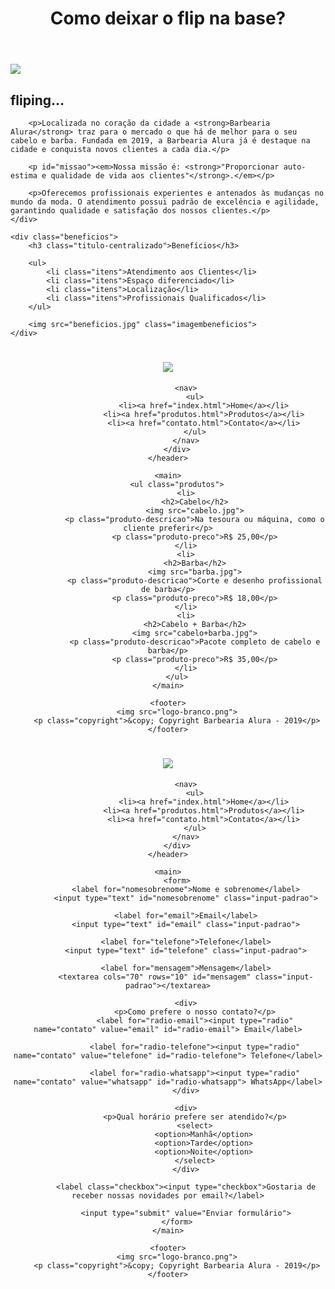 <title>Como deixar o flip na base?</title>
<body>
	<header>
		<h1 class="titulo-principal">Como deixar o flip na base?</h1>
	</header>
	<img id="banner" src="banner.jpg">
	<div class="principal">
		<h2 class="titulo-centralizado">fliping...</h2>
 
		<p>Localizada no coração da cidade a <strong>Barbearia Alura</strong> traz para o mercado o que há de melhor para o seu cabelo e barba. Fundada em 2019, a Barbearia Alura já é destaque na cidade e conquista novos clientes a cada dia.</p>

		<p id="missao"><em>Nossa missão é: <strong>"Proporcionar auto-estima e qualidade de vida aos clientes"</strong>.</em></p>

		<p>Oferecemos profissionais experientes e antenados às mudanças no mundo da moda. O atendimento possui padrão de excelência e agilidade, garantindo qualidade e satisfação dos nossos clientes.</p>
	</div>

	<div class="beneficios">
		<h3 class="titulo-centralizado">Benefícios</h3>

		<ul>
			<li class="itens">Atendimento aos Clientes</li>
			<li class="itens">Espaço diferenciado</li>
			<li class="itens">Localização</li>
			<li class="itens">Profissionais Qualificados</li>
		</ul>

		<img src="beneficios.jpg" class="imagembeneficios">
	</div>
</body>
<title>Produtos - Barbearia Alura</title>
	<link rel="stylesheet" href="reset.css">
	<link rel="stylesheet" href="style.css">
</head>
<body>
	<header>
		<div class="caixa">
			<h1><img src="logo.png"></h1>

			<nav>
				<ul>
					<li><a href="index.html">Home</a></li>
					<li><a href="produtos.html">Produtos</a></li>
					<li><a href="contato.html">Contato</a></li>
				</ul>
			</nav>
		</div>
	</header>

	<main>
		<ul class="produtos">
			<li>
				<h2>Cabelo</h2>
				<img src="cabelo.jpg">
				<p class="produto-descricao">Na tesoura ou máquina, como o cliente preferir</p>
				<p class="produto-preco">R$ 25,00</p>
			</li>
			<li>
				<h2>Barba</h2>
				<img src="barba.jpg">
				<p class="produto-descricao">Corte e desenho profissional de barba</p>
				<p class="produto-preco">R$ 18,00</p>
			</li>
			<li>
				<h2>Cabelo + Barba</h2>
				<img src="cabelo+barba.jpg">
				<p class="produto-descricao">Pacote completo de cabelo e barba</p>
				<p class="produto-preco">R$ 35,00</p>
			</li>
		</ul>
	</main>

	<footer>
		<img src="logo-branco.png">
		<p class="copyright">&copy; Copyright Barbearia Alura - 2019</p>
	</footer>
</body>
<title>Contato - Barbearia Alura</title>
	<link rel="stylesheet" href="reset.css">
	<link rel="stylesheet" href="style.css">
</head>
<body>
	<header>
		<div class="caixa">
			<h1><img src="logo.png"></h1>

			<nav>
				<ul>
					<li><a href="index.html">Home</a></li>
					<li><a href="produtos.html">Produtos</a></li>
					<li><a href="contato.html">Contato</a></li>
				</ul>
			</nav>
		</div>
	</header>

	<main>
		<form>
			<label for="nomesobrenome">Nome e sobrenome</label>
			<input type="text" id="nomesobrenome" class="input-padrao">

			<label for="email">Email</label>
			<input type="text" id="email" class="input-padrao">

			<label for="telefone">Telefone</label>
			<input type="text" id="telefone" class="input-padrao">

			<label for="mensagem">Mensagem</label>
			<textarea cols="70" rows="10" id="mensagem" class="input-padrao"></textarea>

			<div>
				<p>Como prefere o nosso contato?</p>
				<label for="radio-email"><input type="radio" name="contato" value="email" id="radio-email"> Email</label>
				
				<label for="radio-telefone"><input type="radio" name="contato" value="telefone" id="radio-telefone"> Telefone</label>
				
				<label for="radio-whatsapp"><input type="radio" name="contato" value="whatsapp" id="radio-whatsapp"> WhatsApp</label>
			</div>

			<div>
				<p>Qual horário prefere ser atendido?</p>
				<select>
					<option>Manhã</option>
					<option>Tarde</option>
					<option>Noite</option>
				</select>
			</div>

			<label class="checkbox"><input type="checkbox">Gostaria de receber nossas novidades por email?</label>

			<input type="submit" value="Enviar formulário">
		</form>
	</main>

	<footer>
		<img src="logo-branco.png">
		<p class="copyright">&copy; Copyright Barbearia Alura - 2019</p>
	</footer>
</body>
